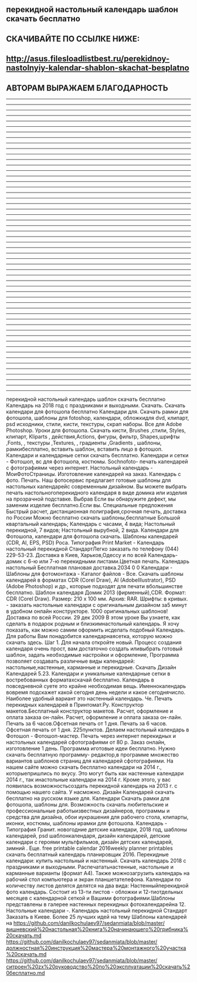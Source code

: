 перекидной настольный календарь шаблон скачать бесплатно
--------------------------------------------------
СКАЧИВАЙТЕ ПО ССЫЛКЕ НИЖЕ:
--------------------------------------------------
http://asus.filesloadlistbest.ru/perekidnoy-nastolnyiy-kalendar-shablon-skachat-besplatno
--------------------------------------------------
АВТОРАМ ВЫРАЖАЕМ БЛАГОДАРНОСТЬ
--------------------------------------------------
--------------------------------------------------
--------------------------------------------------
--------------------------------------------------
--------------------------------------------------
--------------------------------------------------
--------------------------------------------------
--------------------------------------------------
--------------------------------------------------
--------------------------------------------------
--------------------------------------------------
--------------------------------------------------
--------------------------------------------------
--------------------------------------------------
--------------------------------------------------
--------------------------------------------------
--------------------------------------------------
--------------------------------------------------
--------------------------------------------------
--------------------------------------------------
--------------------------------------------------
--------------------------------------------------
--------------------------------------------------
--------------------------------------------------
--------------------------------------------------
--------------------------------------------------
--------------------------------------------------
--------------------------------------------------
--------------------------------------------------
--------------------------------------------------
--------------------------------------------------
--------------------------------------------------
--------------------------------------------------
--------------------------------------------------
--------------------------------------------------
--------------------------------------------------
--------------------------------------------------
--------------------------------------------------
--------------------------------------------------
--------------------------------------------------
--------------------------------------------------
--------------------------------------------------
--------------------------------------------------
--------------------------------------------------
--------------------------------------------------
--------------------------------------------------
--------------------------------------------------
--------------------------------------------------
--------------------------------------------------
--------------------------------------------------
--------------------------------------------------
--------------------------------------------------
--------------------------------------------------
--------------------------------------------------
--------------------------------------------------
перекидной настольный календарь шаблон скачать бесплатно Календарь на 2018 год с праздниками и выходными. Скачать. Скачать календари для фотошопа бесплатно  Календари для. Скачать рамки для фотошопа, шаблоны для fotoshop, календари, обложкидля dvd, клипарт, psd исходники, стили, кисти, текстуры, скрап наборы. Все для Adobe Photoshop. Уроки для фотошопа. Скачать кисти, Brushes ,стили, Styles, клипарт, Kliparts , действия,Actions, фигуры, фильтр, Shapes,шрифты ,Fonts, , текстуры ,Textures, , градиенты ,Gradients , шаблоны, рамкибесплатно, вставить шаблон, вставить лицо в фотошоп. Календари и календарные сетки скачать бесплатно. Календари и сетки - Фотошоп, вс для фотошопа, костюмы. Sochnofoto- печать календарей с фотографиями через интернет. Настольный календарь - МоиФотоСтраницы. Изготовление календарей на заказ. Календарь с фото. Печать. Наш фотосервис предлагает готовые шаблоны для настольных календарейс современным дизайном. Вы можете выбрать печать настольногоперекидного календаря в виде домика или изделия на прозрачной подставке. Выбрав  Если вы обнаружите дефект, мы заменим изделие бесплатно.Если вы. Специальные предложения  Быстрый расчет, дистанционная полиграфия,срочная печать, доставка по России  Можно бесплатно скачать шаблоны,бесплатные  Большой квартальный календарь; Календарь с часами, 4 вида; Настольный перекидной, 7 видов; Настольный вырубной, 2 вида. Календари для Фотошопа, календари для фотошопа скачать. Шаблоны календарей (CDR, AI, EPS, PSD)  Роса. Типография Print Market - Календарь настольный перекидной СтандартЛегко заказать по телефону (044) 229-53-23. Доставка в Киев, Харьков,Одессу и по всей  Календарь-домик с 6-ю или 7-ю перекидными листами.Цветная печать. Календарь настольный  Бесплатная плановая доставка.2034 0 0
Календари - Шаблоны для фотомонтажа - Каталог файлов - Все. Скачать шаблоны календарей в форматах CDR (Corel Draw), AI (AdobeIllustrator), PSD (Adobe Photoshop) и др., которые подходят для печати вбольшинстве  бесплатно. Шаблон календаря Домик 2013 (фирменный),CDR. Формат: CDR (Corel Draw). Размер: 210 х 100 мм. Архив: RAR. Шрифты: в кривых. - заказать настольные календари с оригинальным дизайном за5 минут в удобном онлайн конструкторе. 1000 оригинальных шаблонов!Доставка по всей России. 29 дек 2009  В этом уроке Вы узнаете, как сделать в подарок родным и близкимнастольный календарь.  Я хочу показать, как можно самим оформить исделать подобный Календарь. Для работы Вам понадобится календарнаясетка, которую можно скачать здесь. Шаг 1. Для начала откройте новый. Процесс создания календаря очень прост, вам достаточно создать иливыбрать готовый шаблон, задать необходимые настройки и оформление, Программа позволяет создавать различные виды календарей: настольные,настенные, карманные и перекидные.  Скачать Дизайн Календарей 5.23. Календари и уникальные календарные сетки в востребованных форматахскачай бесплатно. Календарь  в повседневной суете это крайне необходимая вещь. Именнокалендарь вовремя подскажет какой сегодня день недели и какое сегоднячисло. Наиболее удобный вариант  это настенный календарь. Че. Печать перекидных календарей в Принтомат.Ру. Конструктор макетов.Бесплатный конструктор макетов. Расчет, оформление и оплата заказа он-лайн. Расчет, оформление и оплата заказа он-лайн. Печать за 6 часов.Офсетная печать от 1 дня. Печать за 6 часов. Офсетная печать от 1 дня. 225пунктов. Делаем настольный календарь в Фотошоп - Фотошоп-мастер. Печать через интернет перекидных и настольных календарей сфотографиями от 80 р. Заказ онлайн, изготовление 1 день. Программа иготовые идеи бесплатно.  Нужно скачать бесплатную программу- редактор,в программе множество вариантов шаблонов страниц для календарей сфотографиями. На нашем сайте можно скачать бесплатно календари на 2014 г., которыепришлись по вкусу. Это могут быть как настенные календари 2014 г., так инастольные календари на 2014 г. Кроме этого, у вас появилась возможностьсоздать перекидной календарь на 2013 г. с помощью нашего сайта. У насможно. Дизайн Календарей скачать бесплатно на русском языке для. Календари  Скачать рамки для фотошопа, шаблоны для. Возможность скачать любительские и профессиональные работыизвестных дизайнеров, программы и средства для дизайна, обои иукрашения для рабочего стола, клипарты, иконки, костюмы, шаблоны ирамки для фотошопа.
Календарь - Типография Гранит. новогодние детские календари, 2018 год, шаблоны календарей, psd шаблонкалендаря, дизайн календарей, детские календари с героями мультфильмов, дизайн детских календарей, зимний . Еще. free printable calendar 2016weekly planner printables скачать бесплатный календарь планировщик 2016. Перекидные календари: купить настольный и настенный. Скачать календарь 2018 с праздниками и выходными. Распечататьнастенные, настольные и карманные варианты (формат А4). Также можнозагрузить календарь на рабочий стол компьютера и экран планшетателефона. Календари по количеству листов делятся делятся на два вида: Настенныйперекидной фото календарь. Состоит из 13-ти листов - обложки и 12-тиотдельных месяцев с календарной сеткой и Вашими фотографиями.Шаблоны представлены в галерее настенных перекидных фотокалендарейна 12. Настольные календари -. Календарь настольный перекидной Стандарт Заказать в Киеве. Более 25 лучших идей на тему Шаблоны календарей на
https://github.com/danilkochulaev97/sedanmiata/blob/master/вишневский%20настольная%20книга%20начинающего%20грибника%20скачать.md
https://github.com/danilkochulaev97/sedanmiata/blob/master/должностная%20инструкция%20мастера%20монтажного%20участка%20скачать.md
https://github.com/danilkochulaev97/sedanmiata/blob/master/ситроен%20zx%20руководство%20по%20эксплуатации%20скачать%20бесплатно.md